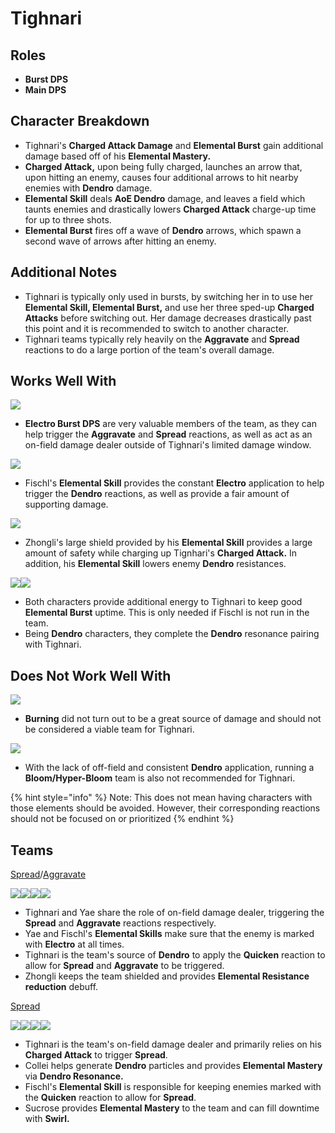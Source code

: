 # Tighnari

## Roles

* **Burst DPS**
* **Main DPS**

## **Character Breakdown**

* Tighnari's **Charged Attack Damage** and **Elemental Burst** gain additional damage based off of his **Elemental Mastery.**
* **Charged Attack,** upon being fully charged, launches an arrow that, upon hitting an enemy, causes four additional arrows to hit nearby enemies with **Dendro** damage.
* **Elemental Skill** deals **AoE Dendro** damage, and leaves a field which taunts enemies and drastically lowers **Charged Attack** charge-up time for up to three shots.
* **Elemental Burst** fires off a wave of **Dendro** arrows, which spawn a second wave of arrows after hitting an enemy.

## **Additional Notes**

* Tighnari is typically only used in bursts, by switching her in to use her **Elemental Skill, Elemental Burst,** and use her three sped-up **Charged Attacks** before switching out. Her damage decreases drastically past this point and it is recommended to switch to another character.
* Tighnari teams typically rely heavily on the **Aggravate** and **Spread** reactions to do a large portion of the team's overall damage.

## Works Well With

![](../../.gitbook/assets/ui\_avataricon\_yae.png)

* **Electro Burst DPS** are very valuable members of the team, as they can help trigger the **Aggravate** and **Spread** reactions, as well as act as an on-field damage dealer outside of Tighnari's limited damage window.

![](../../.gitbook/assets/ui\_avataricon\_fischl.png)

* Fischl's **Elemental Skill** provides the constant **Electro** application to help trigger the **Dendro** reactions, as well as provide a fair amount of supporting damage.

![](../../.gitbook/assets/ui\_avataricon\_zhongli.png)

* Zhongli's large shield provided by his **Elemental Skill** provides a large amount of safety while charging up Tignhari's **Charged Attack.** In addition, his **Elemental Skill** lowers enemy **Dendro** resistances.

![](../../.gitbook/assets/ui\_avataricon\_traveler\_dendro.png)![](../../.gitbook/assets/ui\_avataricon\_collei.png)

* Both characters provide additional energy to Tighnari to keep good **Elemental Burst** uptime. This is only needed if Fischl is not run in the team.
* Being **Dendro** characters, they complete the **Dendro** resonance pairing with Tighnari.

## Does Not Work Well With

![](../../.gitbook/assets/ui\_icon\_pyro.webp)

* **Burning** did not turn out to be a great source of damage and should not be considered a viable team for Tighnari.

![](../../.gitbook/assets/ui\_icon\_hydro.webp)

* With the lack of off-field and consistent **Dendro** application, running a **Bloom/Hyper-Bloom** team is also not recommended for Tighnari.

{% hint style="info" %}
Note: This does not mean having characters with those elements should be avoided. However, their corresponding reactions should not be focused on or prioritized
{% endhint %}

## Teams

[Spread](../../teams/spread.md)/[Aggravate ](../../teams/aggravate.md)

![](../../.gitbook/assets/ui\_avataricon\_tighnari.png)![](../../.gitbook/assets/ui\_avataricon\_yae.png)![](../../.gitbook/assets/ui\_avataricon\_fischl.png)![](../../.gitbook/assets/ui\_avataricon\_zhongli.png)

* Tighnari and Yae share the role of on-field damage dealer, triggering the **Spread** and **Aggravate** reactions respectively.
* Yae and Fischl's **Elemental Skills** make sure that the enemy is marked with **Electro** at all times.
* Tighnari is the team's source of **Dendro** to apply the **Quicken** reaction to allow for **Spread** and **Aggravate** to be triggered.
* Zhongli keeps the team shielded and provides **Elemental Resistance reduction** debuff.&#x20;

[Spread](../../teams/spread.md)

![](../../.gitbook/assets/ui\_avataricon\_tighnari.png)![](../../.gitbook/assets/ui\_avataricon\_collei.png)![](../../.gitbook/assets/ui\_avataricon\_fischl.png)![](../../.gitbook/assets/ui\_avataricon\_sucrose.png)

* Tighnari is the team's on-field damage dealer and primarily relies on his **Charged Attack** to trigger **Spread**.
* Collei helps generate **Dendro** particles and provides **Elemental Mastery** via **Dendro Resonance.**
* Fischl's **Elemental Skill** is responsible for keeping enemies marked with the **Quicken** reaction to allow for **Spread**.
* Sucrose provides **Elemental Mastery** to the team and can fill downtime with **Swirl.**
